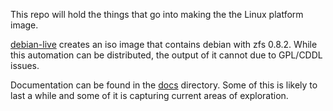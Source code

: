 This repo will hold the things that go into making the the Linux platform image.

[debian-live](tools/debian-live) creates an iso image that contains debian with
zfs 0.8.2.  While this automation can be distributed, the output of it cannot
due to GPL/CDDL issues.

Documentation can be found in the [docs](docs) directory.  Some of this is likely
to last a while and some of it is capturing current areas of exploration.

